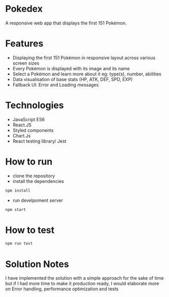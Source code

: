 # Pokedex
A responsive web app that displays the first 151 Pokémon. 

# Features
- Displaying the first 151 Pokémon in responsive layout across various screen sizes
- Every Pokémon is displayed with its image and its name
- Select a Pokémon and learn more about it eg: type(s), number, abilities
- Data visualisation of base stats (HP, ATK, DEF, SPD, EXP)
- Fallback UI: Error and Loading messages

# Technologies
- JavaScript ES6
- React.JS
- Styled components
- Chart.Js
- React testing library/ Jest

# How to run
- clone the repository
- install the dependencies
```sh
npm install
```
- run develpoment server
```sh
npm start
```

# How to test
```sh
npm run test
```

# Solution Notes
I have implemented the solution with a simple approach for the sake of time but if I had more time to make it production ready, I would elaborate more on Error handling, performance optimization and tests